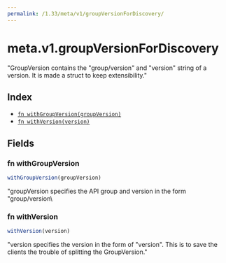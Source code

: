 ```yaml
---
permalink: /1.33/meta/v1/groupVersionForDiscovery/
---
```


# meta.v1.groupVersionForDiscovery

"GroupVersion contains the \"group/version\" and \"version\" string of a version. It is made a struct to keep extensibility."

## Index

* [`fn withGroupVersion(groupVersion)`](#fn-withgroupversion)
* [`fn withVersion(version)`](#fn-withversion)

## Fields

### fn withGroupVersion

```ts
withGroupVersion(groupVersion)
```

"groupVersion specifies the API group and version in the form \"group/version\

### fn withVersion

```ts
withVersion(version)
```

"version specifies the version in the form of \"version\". This is to save the clients the trouble of splitting the GroupVersion."
